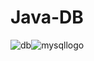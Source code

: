 # Java-DB

![db](https://github.com/MerianBlagoeva/Java-DB/assets/110605865/28e98daa-863a-4864-9305-320e1603bfb8)![mysqllogo](https://github.com/MerianBlagoeva/Java-DB/assets/110605865/88eb9f0e-86bf-40c1-817a-8744fb75c202)

